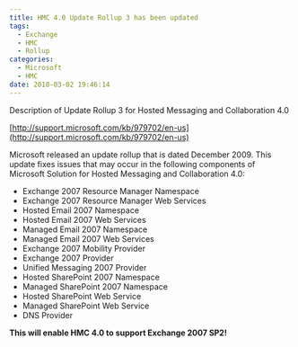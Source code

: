 ```yaml
---
title: HMC 4.0 Update Rollup 3 has been updated
tags:
  - Exchange
  - HMC
  - Rollup
categories:
  - Microsoft
  - HMC
date: 2010-03-02 19:46:14
---
```


Description of Update Rollup 3 for Hosted Messaging and Collaboration 4.0

[http://support.microsoft.com/kb/979702/en-us](http://support.microsoft.com/kb/979702/en-us)

Microsoft released an update rollup that is dated December 2009\. This update fixes issues that may occur in the following components of Microsoft Solution for Hosted Messaging and Collaboration 4.0:

*   Exchange 2007 Resource Manager Namespace
*   Exchange 2007 Resource Manager Web Services
*   Hosted Email 2007 Namespace
*   Hosted Email 2007 Web Services
*   Managed Email 2007 Namespace
*   Managed Email 2007 Web Services
*   Exchange 2007 Mobility Provider
*   Exchange 2007 Provider
*   Unified Messaging 2007 Provider
*   Hosted SharePoint 2007 Namespace
*   Managed SharePoint 2007 Namespace
*   Hosted SharePoint Web Service
*   Managed SharePoint Web Service
*   DNS Provider

**This will enable HMC 4.0 to support Exchange 2007 SP2!**